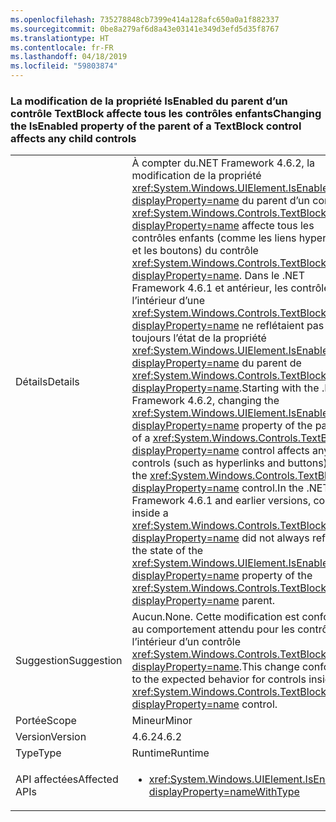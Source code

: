 ```yaml
---
ms.openlocfilehash: 735278848cb7399e414a128afc650a0a1f882337
ms.sourcegitcommit: 0be8a279af6d8a43e03141e349d3efd5d35f8767
ms.translationtype: HT
ms.contentlocale: fr-FR
ms.lasthandoff: 04/18/2019
ms.locfileid: "59803874"
---
```

### <a name="changing-the-isenabled-property-of-the-parent-of-a-textblock-control-affects-any-child-controls"></a><span data-ttu-id="eeee3-101">La modification de la propriété IsEnabled du parent d’un contrôle TextBlock affecte tous les contrôles enfants</span><span class="sxs-lookup"><span data-stu-id="eeee3-101">Changing the IsEnabled property of the parent of a TextBlock control affects any child controls</span></span>

|   |   |
|---|---|
|<span data-ttu-id="eeee3-102">Détails</span><span class="sxs-lookup"><span data-stu-id="eeee3-102">Details</span></span>|<span data-ttu-id="eeee3-103">À compter du.NET Framework 4.6.2, la modification de la propriété <xref:System.Windows.UIElement.IsEnabled?displayProperty=name> du parent d’un contrôle <xref:System.Windows.Controls.TextBlock?displayProperty=name> affecte tous les contrôles enfants (comme les liens hypertexte et les boutons) du contrôle <xref:System.Windows.Controls.TextBlock?displayProperty=name>. Dans le .NET Framework 4.6.1 et antérieur, les contrôles à l’intérieur d’une <xref:System.Windows.Controls.TextBlock?displayProperty=name> ne reflétaient pas toujours l’état de la propriété <xref:System.Windows.UIElement.IsEnabled?displayProperty=name> du parent de <xref:System.Windows.Controls.TextBlock?displayProperty=name>.</span><span class="sxs-lookup"><span data-stu-id="eeee3-103">Starting with the .NET Framework 4.6.2, changing the <xref:System.Windows.UIElement.IsEnabled?displayProperty=name> property of the parent of a <xref:System.Windows.Controls.TextBlock?displayProperty=name> control affects any child controls (such as hyperlinks and buttons) of the <xref:System.Windows.Controls.TextBlock?displayProperty=name> control.In the .NET Framework 4.6.1 and earlier versions, controls inside a <xref:System.Windows.Controls.TextBlock?displayProperty=name> did not always reflect the state of the <xref:System.Windows.UIElement.IsEnabled?displayProperty=name> property of the <xref:System.Windows.Controls.TextBlock?displayProperty=name> parent.</span></span>|
|<span data-ttu-id="eeee3-104">Suggestion</span><span class="sxs-lookup"><span data-stu-id="eeee3-104">Suggestion</span></span>|<span data-ttu-id="eeee3-105">Aucun.</span><span class="sxs-lookup"><span data-stu-id="eeee3-105">None.</span></span> <span data-ttu-id="eeee3-106">Cette modification est conforme au comportement attendu pour les contrôles à l’intérieur d’un contrôle <xref:System.Windows.Controls.TextBlock?displayProperty=name>.</span><span class="sxs-lookup"><span data-stu-id="eeee3-106">This change conforms to the expected behavior for controls inside a <xref:System.Windows.Controls.TextBlock?displayProperty=name> control.</span></span>|
|<span data-ttu-id="eeee3-107">Portée</span><span class="sxs-lookup"><span data-stu-id="eeee3-107">Scope</span></span>|<span data-ttu-id="eeee3-108">Mineur</span><span class="sxs-lookup"><span data-stu-id="eeee3-108">Minor</span></span>|
|<span data-ttu-id="eeee3-109">Version</span><span class="sxs-lookup"><span data-stu-id="eeee3-109">Version</span></span>|<span data-ttu-id="eeee3-110">4.6.2</span><span class="sxs-lookup"><span data-stu-id="eeee3-110">4.6.2</span></span>|
|<span data-ttu-id="eeee3-111">Type</span><span class="sxs-lookup"><span data-stu-id="eeee3-111">Type</span></span>|<span data-ttu-id="eeee3-112">Runtime</span><span class="sxs-lookup"><span data-stu-id="eeee3-112">Runtime</span></span>|
|<span data-ttu-id="eeee3-113">API affectées</span><span class="sxs-lookup"><span data-stu-id="eeee3-113">Affected APIs</span></span>|<ul><li><xref:System.Windows.UIElement.IsEnabled?displayProperty=nameWithType></li></ul>|
